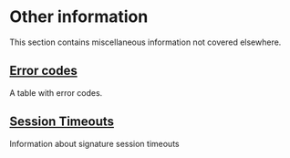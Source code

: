 # Other information

This section contains miscellaneous information not covered elsewhere.

## [Error codes](error-codes.md#error-codes)

A table with error codes.

## [Session Timeouts](/sign/other-information/session-timeouts.md)

Information about signature session timeouts

